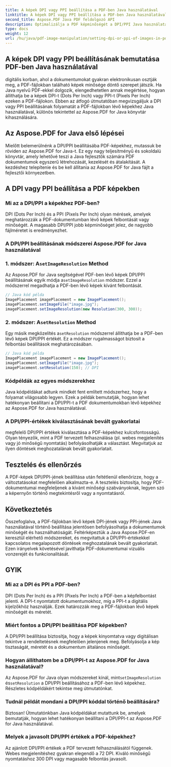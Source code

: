 ```yaml
---
title: A képek DPI vagy PPI beállítása a PDF-ben Java használatával
linktitle: A képek DPI vagy PPI beállítása a PDF-ben Java használatával
second_title: Aspose.PDF Java PDF feldolgozó API
description: Optimalizálja a PDF képminőségét a DPI/PPI Java használatával történő PDF-beállításáról szóló, lépésről lépésre bemutatott útmutatónkkal. Ismerje meg, hogyan javíthatja dokumentumait nyomtatott és digitális megjelenítés céljából.
type: docs
weight: 12
url: /hu/java/pdf-image-manipulation/setting-dpi-or-ppi-of-images-in-pdf-using-java/
---
```


## A képek DPI vagy PPI beállításának bemutatása PDF-ben Java használatával

digitális korban, ahol a dokumentumokat gyakran elektronikusan osztják meg, a PDF-fájlokban található képek minősége döntő szerepet játszik. Ha Java nyelvű PDF-ekkel dolgozik, elengedhetetlen annak megértése, hogyan állíthatja be a képek DPI-t (Dots Per Inch) vagy PPI-t (Pixels Per Inch) ezeken a PDF-fájlokon. Ebben az átfogó útmutatóban megvizsgáljuk a DPI vagy PPI beállításának folyamatát a PDF-fájlokban lévő képekhez Java használatával, különös tekintettel az Aspose.PDF for Java könyvtár kihasználására.

## Az Aspose.PDF for Java első lépései

Mielőtt belemerülnénk a DPI/PPI beállításába PDF-képekhez, mutassuk be röviden az Aspose.PDF for Java-t. Ez egy nagy teljesítményű és sokoldalú könyvtár, amely lehetővé teszi a Java fejlesztők számára PDF dokumentumok egyszerű létrehozását, kezelését és átalakítását. A kezdéshez telepítenie és be kell állítania az Aspose.PDF for Java fájlt a fejlesztői környezetben.

## A DPI vagy PPI beállítása a PDF képekben

### Mi az a DPI/PPI a képekhez PDF-ben?

DPI (Dots Per Inch) és a PPI (Pixels Per Inch) olyan mérések, amelyek meghatározzák a PDF-dokumentumban lévő képek felbontását vagy minőségét. A magasabb DPI/PPI jobb képminőséget jelez, de nagyobb fájlméretet is eredményezhet.

### A DPI/PPI beállításának módszerei Aspose.PDF for Java használatával

###  1. módszer: A`setImageResolution` Method

 Az Aspose.PDF for Java segítségével PDF-ben lévő képek DPI/PPI beállításának egyik módja a`setImageResolution` módszer. Ezzel a módszerrel megadhatja a PDF-ben lévő képek kívánt felbontását.

```java
// Java kód példa
ImagePlacement imagePlacement = new ImagePlacement();
imagePlacement.setImageFile("image.jpg");
imagePlacement.setImageResolution(new Resolution(300, 300));
```

###  2. módszer: A`setResolution` Method

 Egy másik megközelítés a`setResolution` módszerrel állíthatja be a PDF-ben lévő képek DPI/PPI értékét. Ez a módszer rugalmasságot biztosít a felbontási beállítások meghatározásában.

```java
// Java kód példa
ImagePlacement imagePlacement = new ImagePlacement();
imagePlacement.setImageFile("image.jpg");
imagePlacement.setResolution(150); // DPI
```

### Kódpéldák az egyes módszerekhez

Java kódpéldákat adtunk mindkét fent említett módszerhez, hogy a folyamat világosabb legyen. Ezek a példák bemutatják, hogyan lehet hatékonyan beállítani a DPI/PPI-t a PDF dokumentumokban lévő képekhez az Aspose.PDF for Java használatával.

### A DPI/PPI-értékek kiválasztásának bevált gyakorlatai

megfelelő DPI/PPI értékek kiválasztása a PDF-képekhez kulcsfontosságú. Olyan tényezők, mint a PDF tervezett felhasználása (pl. webes megjelenítés vagy jó minőségű nyomtatás) befolyásolhatják a választást. Megvitatjuk az ilyen döntések meghozatalának bevált gyakorlatait.

## Tesztelés és ellenőrzés

A PDF-képek DPI/PPI-jének beállítása után feltétlenül ellenőrizze, hogy a változtatásokat megfelelően alkalmazta-e. A tesztelés biztosítja, hogy PDF-dokumentumai megfeleljenek a kívánt minőségi szabványoknak, legyen szó a képernyőn történő megtekintésről vagy a nyomtatásról.

## Következtetés

Összefoglalva, a PDF-fájlokban lévő képek DPI-jének vagy PPI-jének Java használatával történő beállítása jelentősen befolyásolhatja a dokumentumok minőségét és használhatóságát. Feltérképeztük a Java Aspose.PDF-en keresztül elérhető módszereket, és megvitattuk a DPI/PPI-értékekkel kapcsolatos megalapozott döntések meghozatalának bevált gyakorlatait. Ezen irányelvek követésével javíthatja PDF-dokumentumai vizuális vonzerejét és funkcionalitását.

## GYIK

### Mi az a DPI és PPI a PDF-ben?

DPI (Dots Per Inch) és a PPI (Pixels Per Inch) a PDF-ben a képfelbontást jelenti. A DPI-t nyomtatott dokumentumokhoz, míg a PPI-t a digitális kijelzőkhöz használják. Ezek határozzák meg a PDF-fájlokban lévő képek minőségét és méretét.

### Miért fontos a DPI/PPI beállítása PDF képekben?

A DPI/PPI beállítása biztosítja, hogy a képek kinyomtatva vagy digitálisan tekintve a rendeltetésnek megfelelően jelenjenek meg. Befolyásolja a kép tisztaságát, méretét és a dokumentum általános minőségét.

### Hogyan állíthatom be a DPI/PPI-t az Aspose.PDF for Java használatával?

 Az Aspose.PDF for Java olyan módszereket kínál, mint`setImageResolution` és`setResolution` a DPI/PPI beállításához a PDF-ben lévő képekhez. Részletes kódpéldákért tekintse meg útmutatónkat.

### Tudnál példát mondani a DPI/PPI kóddal történő beállítására?

Biztosan! Útmutatónkban Java kódpéldákat mutattunk be, amelyek bemutatják, hogyan lehet hatékonyan beállítani a DPI/PPI-t az Aspose.PDF for Java használatával.

### Melyek a javasolt DPI/PPI értékek a PDF-képekhez?

Az ajánlott DPI/PPI értékek a PDF tervezett felhasználásától függenek. Webes megjelenítéshez gyakran elegendő a 72 DPI. Kiváló minőségű nyomtatáshoz 300 DPI vagy magasabb felbontás javasolt.